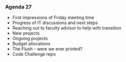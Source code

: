 ### Agenda 27

- First impressions of Friday meeting time
- Progress of IT discussions and next steps
- Reaching out to faculty advisor to help with transition
- New projects
- Ongoing projects
- Budget allocations 
- The Flush - were we ever printed?
- Code Challenge repo